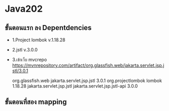 # Java202

## ขั้นตอนแรก ลง Depentdencies
* 1.Project lombok v.1.18.28
* 2.jstl v.3.0.0
* 3.เข้าเว็บ mvcrepo https://mvnrepository.com/artifact/org.glassfish.web/jakarta.servlet.jsp.jstl/3.0.1


  <dependency>
            <groupId>org.glassfish.web</groupId>
            <artifactId>jakarta.servlet.jsp.jstl</artifactId>
            <version>3.0.1</version>
        </dependency>
        <dependency>
            <groupId>org.projectlombok</groupId>
            <artifactId>lombok</artifactId>
            <version>1.18.28</version>
        </dependency>
        <dependency>
            <groupId>jakarta.servlet.jsp.jstl</groupId>
            <artifactId>jakarta.servlet.jsp.jstl-api</artifactId>
            <version>3.0.0</version>
   </dependency>

        
## ขั้นตอนที่สอง mapping 
